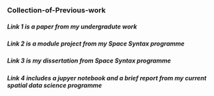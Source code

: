 ### Collection-of-Previous-work
##### Link 1 is a paper from my undergradute work
##### Link 2 is a module project from my Space Syntax programme
##### Link 3 is my dissertation from Space Syntax programme
##### Link 4 includes a jupyer notebook and a brief report from my current spatial data science programme
